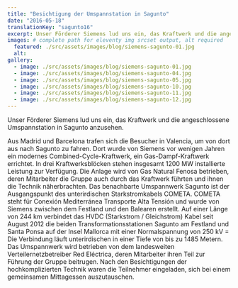 ```yaml
---
title: "Besichtigung der Umspannstation in Sagunto"
date: "2016-05-18"
translationKey: "sagunto16"
excerpt: Unser Förderer Siemens lud uns ein, das Kraftwerk und die angeschlossene Umspannstation in Sagunto anzusehen.
images: # complete path for eleventy img srcset output, alt required
  featured: ./src/assets/images/blog/siemens-sagunto-01.jpg
  alt:
gallery:
  - image: ./src/assets/images/blog/siemens-sagunto-01.jpg
  - image: ./src/assets/images/blog/siemens-sagunto-04.jpg
  - image: ./src/assets/images/blog/siemens-sagunto-05.jpg
  - image: ./src/assets/images/blog/siemens-sagunto-10.jpg
  - image: ./src/assets/images/blog/siemens-sagunto-11.jpg
  - image: ./src/assets/images/blog/siemens-sagunto-12.jpg
---
```


Unser Förderer Siemens lud uns ein, das Kraftwerk und die angeschlossene Umspannstation in Sagunto anzusehen.

Aus Madrid und Barcelona trafen sich die Besucher in Valencia, um von dort aus nach Sagunto zu fahren. Dort wurde von Siemens vor wenigen Jahren ein modernes Combined-Cycle-Kraftwerk, ein Gas-Dampf-Kraftwerk errichtet. In drei Kraftwerksblöcken stehen insgesamt 1200 MW installierte Leistung zur Verfügung. Die Anlage wird von Gas Natural Fenosa betrieben, deren Mitarbeiter die Gruppe auch durch das Kraftwerk führten und ihnen die Technik näherbrachten. Das benachbarte Umspannwerk Sagunto ist der Ausgangspunkt des unterirdischen Starkstromkabels COMETA. COMETA steht für Conexión Mediterránea Transporte Alta Tensión und wurde von Siemens zwischen dem Festland und den Balearen erstellt. Auf einer Länge von 244 km verbindet das HVDC (Starkstrom / Gleichstrom) Kabel seit August 2012 die beiden Transformationsstationen Sagunto am Festland und Santa Ponsa auf der Insel Mallorca mit einer Normalspannung von 250 kV = Die Verbindung läuft unterirdischen in einer Tiefe von bis zu 1485 Metern. Das Umspannwerk wird betrieben von dem landesweiten Verteilernetzbetreiber Red Eléctrica, deren Mitarbeiter ihren Teil zur Führung der Gruppe beitrugen.
Nach den Besichtigungen der hochkomplizierten Technik waren die Teilnehmer eingeladen, sich bei einem gemeinsamen Mittagessen auszutauschen.
